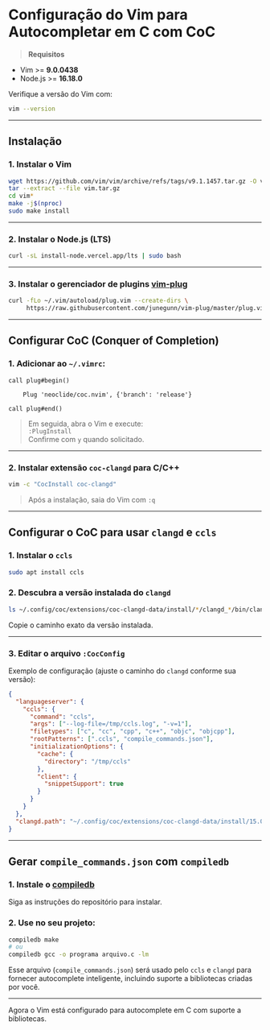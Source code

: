 # Configuração do Vim para Autocompletar em C com CoC

>  **Requisitos**  
- Vim >= **9.0.0438**  
- Node.js >= **16.18.0**  

Verifique a versão do Vim com:

```bash
vim --version
```

---

##  Instalação

### 1. Instalar o Vim

```bash
wget https://github.com/vim/vim/archive/refs/tags/v9.1.1457.tar.gz -O vim.tar.gz
tar --extract --file vim.tar.gz
cd vim*
make -j$(nproc)
sudo make install
```

---

### 2. Instalar o Node.js (LTS)

```bash
curl -sL install-node.vercel.app/lts | sudo bash
```

---

### 3. Instalar o gerenciador de plugins [vim-plug](https://github.com/junegunn/vim-plug)

```bash
curl -fLo ~/.vim/autoload/plug.vim --create-dirs \
     https://raw.githubusercontent.com/junegunn/vim-plug/master/plug.vim
```

---

##  Configurar CoC (Conquer of Completion)

### 1. Adicionar ao `~/.vimrc`:

```vim
call plug#begin()

    Plug 'neoclide/coc.nvim', {'branch': 'release'}

call plug#end()
```

> Em seguida, abra o Vim e execute:  
> `:PlugInstall`  
> Confirme com `y` quando solicitado.

---

### 2. Instalar extensão `coc-clangd` para C/C++

```bash
vim -c "CocInstall coc-clangd"
```

> Após a instalação, saia do Vim com `:q`

---

##  Configurar o CoC para usar `clangd` e `ccls`

### 1. Instalar o `ccls`

```bash
sudo apt install ccls
```

### 2. Descubra a versão instalada do `clangd`

```bash
ls ~/.config/coc/extensions/coc-clangd-data/install/*/clangd_*/bin/clangd
```

Copie o caminho exato da versão instalada.

---

### 3. Editar o arquivo `:CocConfig`

Exemplo de configuração (ajuste o caminho do `clangd` conforme sua versão):

```json
{
  "languageserver": {
    "ccls": {
      "command": "ccls",
      "args": ["--log-file=/tmp/ccls.log", "-v=1"],
      "filetypes": ["c", "cc", "cpp", "c++", "objc", "objcpp"],
      "rootPatterns": [".ccls", "compile_commands.json"],
      "initializationOptions": {
        "cache": {
          "directory": "/tmp/ccls"
        },
        "client": {
          "snippetSupport": true
        }
      }
    }
  },
  "clangd.path": "~/.config/coc/extensions/coc-clangd-data/install/15.0.6/clangd_15.0.6/bin/clangd"
}
```

---

##  Gerar `compile_commands.json` com `compiledb`

### 1. Instale o [compiledb](https://github.com/nickdiego/compiledb)

Siga as instruções do repositório para instalar.

### 2. Use no seu projeto:

```bash
compiledb make
# ou
compiledb gcc -o programa arquivo.c -lm
```

Esse arquivo (`compile_commands.json`) será usado pelo `ccls` e `clangd` para fornecer autocomplete inteligente, incluindo suporte a bibliotecas criadas por você.

---

 Agora o Vim está configurado para autocomplete em C com suporte a bibliotecas.
